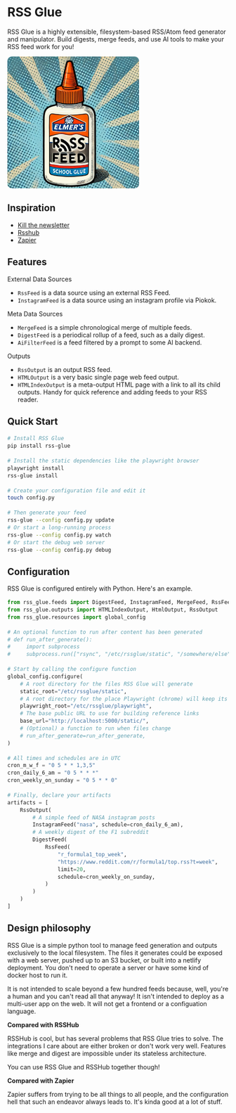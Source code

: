 # RSS Glue

RSS Glue is a highly extensible, filesystem-based RSS/Atom feed generator and manipulator. Build digests, merge feeds, and use AI tools to make your RSS feed work for you!

<!-- ![RSS Glue Stupid Logo](./docs/images/glue.webp) -->

<img src='./docs/images/glue.webp' width=300 style='border-radius: 10px' />

## Inspiration

* [Kill the newsletter](https://kill-the-newsletter.com/)
* [Rsshub](https://docs.rsshub.app/)
* [Zapier](https://zapier.com/)

## Features

External Data Sources

* `RssFeed` is a data source using an external RSS Feed.
* `InstagramFeed` is a data source using an instagram profile via Piokok.

Meta Data Sources

* `MergeFeed` is a simple chronological merge of multiple feeds.
* `DigestFeed` is a periodical rollup of a feed, such as a daily digest.
* `AiFilterFeed` is a feed filtered by a prompt to some AI backend.

Outputs

* `RssOutput` is an output RSS feed.
* `HTMLOutput` is a very basic single page web feed output.
* `HTMLIndexOutput` is a meta-output HTML page with a link to all its child outputs. Handy for quick reference and adding feeds to your RSS reader.

## Quick Start

```bash
# Install RSS Glue
pip install rss-glue

# Install the static dependencies like the playwright browser
playwright install
rss-glue install

# Create your configuration file and edit it
touch config.py

# Then generate your feed
rss-glue --config config.py update
# Or start a long-running process
rss-glue --config config.py watch
# Or start the debug web server
rss-glue --config config.py debug
```

## Configuration

RSS Glue is configured entirely with Python. Here's an example.

```python
from rss_glue.feeds import DigestFeed, InstagramFeed, MergeFeed, RssFeed
from rss_glue.outputs import HTMLIndexOutput, HtmlOutput, RssOutput
from rss_glue.resources import global_config

# An optional function to run after content has been generated
# def run_after_generate():
#     import subprocess
#     subprocess.run(["rsync", "/etc/rssglue/static", "/somewhere/else"])

# Start by calling the configure function
global_config.configure(
    # A root directory for the files RSS Glue will generate
    static_root="/etc/rssglue/static",
    # A root directory for the place Playwright (chrome) will keep its user directory
    playwright_root="/etc/rssglue/playwright",
    # The base public URL to use for building reference links
    base_url="http://localhost:5000/static/",
    # (Optional) a function to run when files change
    # run_after_generate=run_after_generate,
)

# All times and schedules are in UTC
cron_m_w_f = "0 5 * * 1,3,5"
cron_daily_6_am = "0 5 * * *"
cron_weekly_on_sunday = "0 5 * * 0"

# Finally, declare your artifacts
artifacts = [
    RssOutput(
        # A simple feed of NASA instagram posts
        InstagramFeed("nasa", schedule=cron_daily_6_am),
        # A weekly digest of the F1 subreddit
        DigestFeed(
            RssFeed(
                "r_formula1_top_week",
                "https://www.reddit.com/r/formula1/top.rss?t=week",
                limit=20,
                schedule=cron_weekly_on_sunday,
            )
        )
    )
]
```

## Design philosophy

RSS Glue is a simple python tool to manage feed generation and outputs exclusively to the local filesystem. The files it generates could be exposed with a web server, pushed up to an S3 bucket, or built into a netlify deployment. You don't need to operate a server or have some kind of docker host to run it.

It is not intended to scale beyond a few hundred feeds because, well, you're a human and you can't read all that anyway! It isn't intended to deploy as a multi-user app on the web. It will not get a frontend or a configuation language.

**Compared with RSSHub**

RSSHub is cool, but has several problems that RSS Glue tries to solve. The integrations I care about are either broken or don't work very well. Features like merge and digest are impossible under its stateless architecture.

You can use RSS Glue and RSSHub together though!

**Compared with Zapier**

Zapier suffers from trying to be all things to all people, and the configuration hell that such an endeavor always leads to.  It's kinda good at a lot of stuff.

